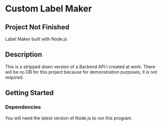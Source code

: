 # Custom Label Maker
## Project Not Finished

Label Maker built with Node.js
## Description
This is a stripped down version of a Backend API I created at work. There will be no DB for this project because for demonstration purposes, it is not required.

## Getting Started
### Dependencies
You will need the latest version of Node.js to run this program. 
